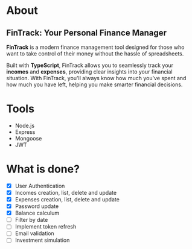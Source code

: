 # About

## FinTrack: Your Personal Finance Manager

**FinTrack** is a modern finance management tool designed for those who want to take control of their money without the hassle of spreadsheets.

Built with **TypeScript**, FinTrack allows you to seamlessly track your **incomes** and **expenses**, providing clear insights into your financial situation. With FinTrack, you'll always know how much you've spent and how much you have left, helping you make smarter financial decisions.

# Tools

-   Node.js
-   Express
-   Mongoose
-   JWT

# What is done?

-   [x] User Authentication
-   [x] Incomes creation, list, delete and update
-   [x] Expenses creation, list, delete and update
-   [x] Password update
-   [x] Balance calculum
-   [ ] Filter by date
-   [ ] Implement token refresh
-   [ ] Email validation
-   [ ] Investment simulation
